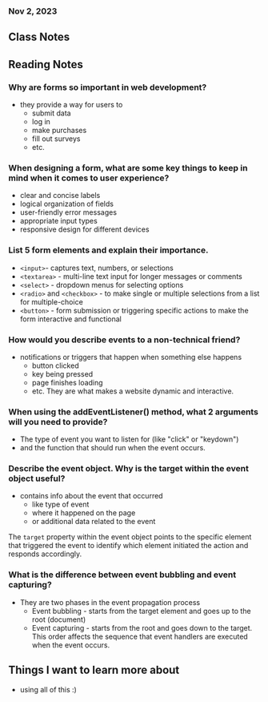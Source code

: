 ### Nov 2, 2023

## Class Notes

## Reading Notes

### Why are forms so important in web development?
- they provide a way for users to
  - submit data
  - log in
  - make purchases
  - fill out surveys
  - etc.

### When designing a form, what are some key things to keep in mind when it comes to user experience?
- clear and concise labels
- logical organization of fields
- user-friendly error messages
- appropriate input types
- responsive design for different devices

### List 5 form elements and explain their importance.
   - `<input>`- captures text, numbers, or selections
   - `<textarea>` - multi-line text input for longer messages or comments
   - `<select>` - dropdown menus for selecting options
   - `<radio>` and `<checkbox>` - to make single or multiple selections from a list for multiple-choice
   - `<button>` - form submission or triggering specific actions to make the form interactive and functional


### How would you describe events to a non-technical friend?
- notifications or triggers that happen when something else happens
  - button clicked
  - key being pressed
  - page finishes loading
  - etc. They are what makes a website dynamic and interactive.

### When using the addEventListener() method, what 2 arguments will you need to provide?
- The type of event you want to listen for (like "click" or "keydown")
- and the function that should run when the event occurs.

### Describe the event object. Why is the target within the event object useful?
- contains info about the event that occurred
  - like type of event
  - where it happened on the page
  - or additional data related to the event

The `target` property within the event object points to the specific element that triggered the event to identify which element initiated the action and responds accordingly.

### What is the difference between event bubbling and event capturing?
- They are two phases in the event propagation process
  - Event bubbling - starts from the target element and goes up to the root (document)
  - Event capturing - starts from the root and goes down to the target.
This order affects the sequence that event handlers are executed when the event occurs.

## Things I want to learn more about
- using all of this :)
